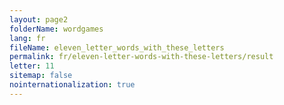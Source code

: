 ```yaml
---
layout: page2
folderName: wordgames
lang: fr
fileName: eleven_letter_words_with_these_letters
permalink: fr/eleven-letter-words-with-these-letters/result
letter: 11
sitemap: false
nointernationalization: true   
---
```

